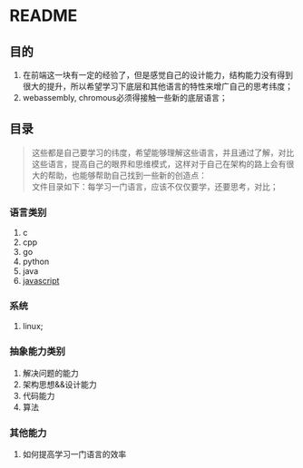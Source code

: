 # README

## 目的

1. 在前端这一块有一定的经验了，但是感觉自己的设计能力，结构能力没有得到很大的提升，所以希望学习下底层和其他语言的特性来增广自己的思考纬度；
2. webassembly, chromous必须得接触一些新的底层语言；

## 目录

> 这些都是自己要学习的纬度，希望能够理解这些语言，并且通过了解，对比这些语言，提高自己的眼界和思维模式，这样对于自己在架构的路上会有很大的帮助，也能够帮助自己找到一些新的创造点：  
> 文件目录如下：每学习一门语言，应该不仅仅要学，还要思考，对比；

### 语言类别

1. c
2. cpp
3. go
4. python
5. java
6. [javascript](https://github.com/guimeisang/DeepLearning/tree/master/Javascript)

### 系统

1. linux;

### 抽象能力类别

1. 解决问题的能力
2. 架构思想&&设计能力
3. 代码能力
4. 算法

### 其他能力

1. 如何提高学习一门语言的效率

